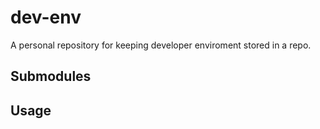 # dev-env
A personal repository for keeping developer enviroment stored in a repo.

## Submodules

## Usage